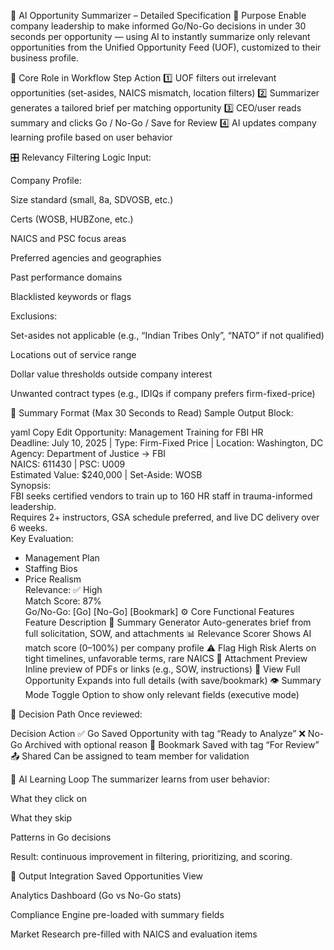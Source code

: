🧠 AI Opportunity Summarizer – Detailed Specification
🎯 Purpose
Enable company leadership to make informed Go/No-Go decisions in under 30 seconds per opportunity — using AI to instantly summarize only relevant opportunities from the Unified Opportunity Feed (UOF), customized to their business profile.

🧩 Core Role in Workflow
Step	Action
1️⃣	UOF filters out irrelevant opportunities (set-asides, NAICS mismatch, location filters)
2️⃣	Summarizer generates a tailored brief per matching opportunity
3️⃣	CEO/user reads summary and clicks Go / No-Go / Save for Review
4️⃣	AI updates company learning profile based on user behavior

🎛️ Relevancy Filtering Logic
Input:

Company Profile:

Size standard (small, 8a, SDVOSB, etc.)

Certs (WOSB, HUBZone, etc.)

NAICS and PSC focus areas

Preferred agencies and geographies

Past performance domains

Blacklisted keywords or flags

Exclusions:

Set-asides not applicable (e.g., “Indian Tribes Only”, “NATO” if not qualified)

Locations out of service range

Dollar value thresholds outside company interest

Unwanted contract types (e.g., IDIQs if company prefers firm-fixed-price)

📘 Summary Format (Max 30 Seconds to Read)
Sample Output Block:

yaml
Copy
Edit
Opportunity: Management Training for FBI HR  
Deadline: July 10, 2025 | Type: Firm-Fixed Price | Location: Washington, DC  
Agency: Department of Justice → FBI  
NAICS: 611430 | PSC: U009  
Estimated Value: $240,000 | Set-Aside: WOSB  
Synopsis:  
FBI seeks certified vendors to train up to 160 HR staff in trauma-informed leadership.  
Requires 2+ instructors, GSA schedule preferred, and live DC delivery over 6 weeks.  
Key Evaluation:  
- Management Plan  
- Staffing Bios  
- Price Realism  
Relevance: ✅ High  
Match Score: 87%  
Go/No-Go: [Go] [No-Go] [Bookmark]
⚙️ Core Functional Features
Feature	Description
🧠 Summary Generator	Auto-generates brief from full solicitation, SOW, and attachments
📊 Relevance Scorer	Shows AI match score (0–100%) per company profile
⚠️ Flag High Risk	Alerts on tight timelines, unfavorable terms, rare NAICS
📎 Attachment Preview	Inline preview of PDFs or links (e.g., SOW, instructions)
🔗 View Full Opportunity	Expands into full details (with save/bookmark)
👁️ Summary Mode Toggle	Option to show only relevant fields (executive mode)

📡 Decision Path
Once reviewed:

Decision	Action
✅ Go	Saved Opportunity with tag “Ready to Analyze”
❌ No-Go	Archived with optional reason
📌 Bookmark	Saved with tag “For Review”
📤 Shared	Can be assigned to team member for validation

🧠 AI Learning Loop
The summarizer learns from user behavior:

What they click on

What they skip

Patterns in Go decisions

Result: continuous improvement in filtering, prioritizing, and scoring.

🧾 Output Integration
Saved Opportunities View

Analytics Dashboard (Go vs No-Go stats)

Compliance Engine pre-loaded with summary fields

Market Research pre-filled with NAICS and evaluation items
